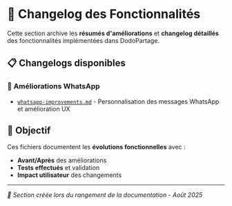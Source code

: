 # 📝 Changelog des Fonctionnalités

Cette section archive les **résumés d'améliorations** et **changelog détaillés** des fonctionnalités implémentées dans DodoPartage.

## 📋 Changelogs disponibles

### 📱 **Améliorations WhatsApp**
- [`whatsapp-improvements.md`](whatsapp-improvements.md) - Personnalisation des messages WhatsApp et amélioration UX

## 🎯 Objectif

Ces fichiers documentent les **évolutions fonctionnelles** avec :
- **Avant/Après** des améliorations
- **Tests effectués** et validation
- **Impact utilisateur** des changements

---

*📅 Section créée lors du rangement de la documentation - Août 2025*
